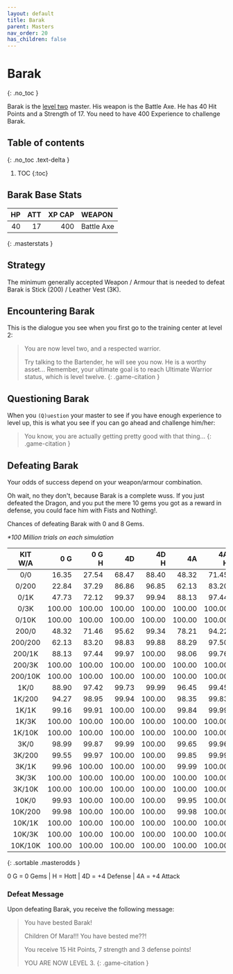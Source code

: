 ```yaml
---
layout: default
title: Barak
parent: Masters
nav_order: 20
has_children: false
---
```

# Barak
{: .no_toc }

Barak is the [level two](/lord/levels/level2/) master. His weapon is the Battle Axe. He has 40 Hit Points and a Strength of 17. You need to have 400 Experience to challenge Barak.

## Table of contents
{: .no_toc .text-delta }

1. TOC
{:toc}

## Barak Base Stats

| HP | ATT | XP CAP | WEAPON     | 
|---:|----:|-------:|:-----------|
| 40 |  17 |    400 | Battle Axe | 
{: .masterstats }
  
## Strategy

The minimum generally accepted Weapon / Armour that is needed to defeat Barak is Stick (200) / Leather Vest (3K).
## Encountering Barak

This is the dialogue you see when you first go to the training center at level 2:

> You are now level two, and a respected warrior.
> 
> Try talking to the Bartender, he will see you now. He is a worthy asset... Remember, your ultimate goal is to reach Ultimate Warrior status, which is level twelve.
{: .game-citation }

## Questioning Barak

When you `(Q)uestion` your master to see if you have enough experience to level up, this is what you see if you can go ahead and challenge him/her:

> You know, you are actually getting pretty good with that thing...
{: .game-citation }

## Defeating Barak

Your odds of success depend on your weapon/armour combination.

Oh wait, no they don't, because Barak is a complete wuss. If you just defeated the Dragon, and you put the mere 10 gems you got as a reward in defense, you could face him with Fists and Nothing!.

Chances of defeating Barak with 0 and 8 Gems.

<span class="oddsinfo">*\*100 Million trials on each simulation*</span>

| KIT<br>W/A | 0 G<br> | 0 G<br>H | 4D<br> | 4D<br>H | 4A<br> | 4A<br>H |
|:----------:|--------:|---------:|-------:|--------:|-------:|--------:|
| 0/0        |   16.35 |    27.54 |  68.47 |   88.40 |  48.32 |   71.45 |
| 0/200      |   22.84 |    37.29 |  86.86 |   96.85 |  62.13 |   83.20 |
| 0/1K       |   47.73 |    72.12 |  99.37 |   99.94 |  88.13 |   97.44 |
| 0/3K       |  100.00 |   100.00 | 100.00 |  100.00 | 100.00 |  100.00 |
| 0/10K      |  100.00 |   100.00 | 100.00 |  100.00 | 100.00 |  100.00 |
| 200/0      |   48.32 |    71.46 |  95.62 |   99.34 |  78.21 |   94.22 |
| 200/200    |   62.13 |    83.20 |  98.83 |   99.88 |  88.29 |   97.50 |
| 200/1K     |   88.13 |    97.44 |  99.97 |  100.00 |  98.06 |   99.76 |
| 200/3K     |  100.00 |   100.00 | 100.00 |  100.00 | 100.00 |  100.00 |
| 200/10K    |  100.00 |   100.00 | 100.00 |  100.00 | 100.00 |  100.00 |
| 1K/0       |   88.90 |    97.42 |  99.73 |   99.99 |  96.45 |   99.45 |
| 1K/200     |   94.27 |    98.95 |  99.94 |  100.00 |  98.35 |   99.83 |
| 1K/1K      |   99.16 |    99.91 | 100.00 |  100.00 |  99.84 |   99.99 |
| 1K/3K      |  100.00 |   100.00 | 100.00 |  100.00 | 100.00 |  100.00 |
| 1K/10K     |  100.00 |   100.00 | 100.00 |  100.00 | 100.00 |  100.00 |
| 3K/0       |   98.99 |    99.87 |  99.99 |  100.00 |  99.65 |   99.96 |
| 3K/200     |   99.55 |    99.97 | 100.00 |  100.00 |  99.85 |   99.99 |
| 3K/1K      |   99.96 |   100.00 | 100.00 |  100.00 |  99.99 |  100.00 |
| 3K/3K      |  100.00 |   100.00 | 100.00 |  100.00 | 100.00 |  100.00 |
| 3K/10K     |  100.00 |   100.00 | 100.00 |  100.00 | 100.00 |  100.00 |
| 10K/0      |   99.93 |   100.00 | 100.00 |  100.00 |  99.95 |  100.00 |
| 10K/200    |   99.98 |   100.00 | 100.00 |  100.00 |  99.98 |  100.00 |
| 10K/1K     |  100.00 |   100.00 | 100.00 |  100.00 | 100.00 |  100.00 |
| 10K/3K     |  100.00 |   100.00 | 100.00 |  100.00 | 100.00 |  100.00 |
| 10K/10K    |  100.00 |   100.00 | 100.00 |  100.00 | 100.00 |  100.00 |
{: .sortable .masterodds }
  
<span class="table-footer">0 G = 0 Gems | H = Hott | 4D = +4 Defense | 4A = +4 Attack</span>

### Defeat Message

Upon defeating Barak, you receive the following message:

> You have bested Barak!
> 
> Children Of Mara!!! You have bested me??!
> 
> You receive 15 Hit Points, 7 strength and 3 defense points!
> 
> YOU ARE NOW LEVEL 3.
{: .game-citation }

